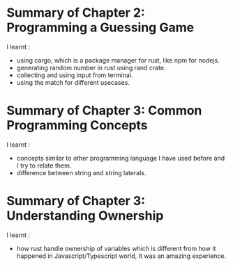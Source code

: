 # Summary of Chapter 2: Programming a Guessing Game

I learnt :
- using cargo, which is a package manager for rust, like npm for nodejs.
- generating random number in rust using rand crate.
- collecting and using input from terminal.
- using the match for different usecases. 

# Summary of Chapter 3: Common Programming Concepts

I learnt :
- concepts similar to other programming language I have used before and I try to relate them.
- difference between string and string laterals. 


# Summary of Chapter 3: Understanding Ownership

I learnt :
- how rust handle ownership of variables which is different from how it happened in Javascript/Typescript world, It was an amazing experience. 